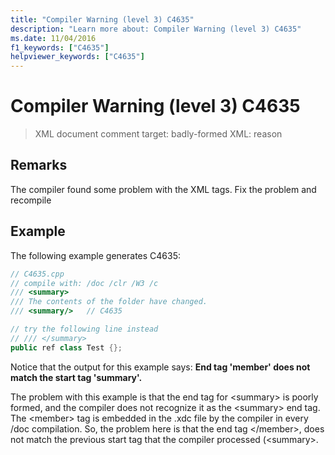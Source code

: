 ```yaml
---
title: "Compiler Warning (level 3) C4635"
description: "Learn more about: Compiler Warning (level 3) C4635"
ms.date: 11/04/2016
f1_keywords: ["C4635"]
helpviewer_keywords: ["C4635"]
---
```

# Compiler Warning (level 3) C4635

> XML document comment target: badly-formed XML: reason

## Remarks

The compiler found some problem with the XML tags.  Fix the problem and recompile

## Example

The following example generates C4635:

```cpp
// C4635.cpp
// compile with: /doc /clr /W3 /c
/// <summary>
/// The contents of the folder have changed.
/// <summary/>   // C4635

// try the following line instead
// /// </summary>
public ref class Test {};
```

Notice that the output for this example says: **End tag 'member' does not match the start tag 'summary'.**

The problem with this example is that the end tag for \<summary> is poorly formed, and the compiler does not recognize it as the \<summary> end tag.  The \<member> tag is embedded in the .xdc file by the compiler in every /doc compilation.  So, the problem here is that the end tag \</member>, does not match the previous start tag that the compiler processed (\<summary>.
